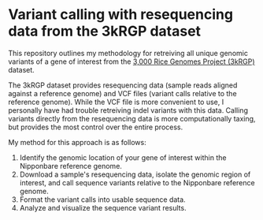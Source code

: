 # Variant calling with resequencing data from the 3kRGP dataset

This repository outlines my methodology for retreiving all unique genomic variants of a gene of interest from the [3,000 Rice Genomes Project (3kRGP)](https://iric.irri.org/projects/3000-rice-genomes-project) dataset. 

The 3kRGP dataset provides resequencing data (sample reads aligned against a reference genome) and VCF files (variant calls relative to the reference genome). While the VCF file is more convenient to use, I personally have had trouble retreiving indel variants with this data. Calling variants directly from the resequencing data is more computationally taxing, but provides the most control over the entire process.

My method for this approach is as follows:
1. Identify the genomic location of your gene of interest within the Nipponbare reference genome.
2. Download a sample's resequencing data, isolate the genomic region of interest, and call sequence variants relative to the Nipponbare reference genome.
4. Format the variant calls into usable sequence data.
5. Analyze and visualize the sequence variant results.
